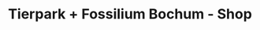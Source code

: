 ---
title: "Tierpark + Fossilium Bochum - Shop"
url: /bochum/tierpark-fossilium-bochum-shop/
shop: Andenken
---